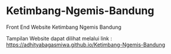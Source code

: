 # Ketimbang-Ngemis-Bandung

Front End Website Ketimbang Ngemis Bandung

Tampilan Website dapat dilihat melalui link : https://adhityabagasmiwa.github.io/Ketimbang-Ngemis-Bandung

